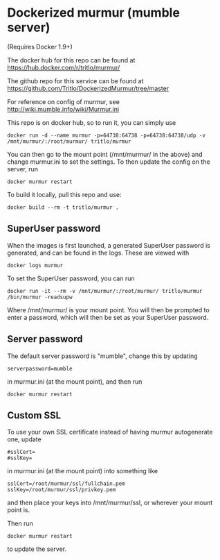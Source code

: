# Dockerized murmur (mumble server)

(Requires Docker 1.9+)

The docker hub for this repo can be found at
https://hub.docker.com/r/tritlo/murmur/

The github repo for this service can be found at 
https://github.com/Tritlo/DockerizedMurmur/tree/master

For reference on config of murmur, see http://wiki.mumble.info/wiki/Murmur.ini

This repo is on docker hub, so to run it, you can simply use

    docker run -d --name murmur -p=64738:64738 -p=64738:64738/udp -v /mnt/murmur/:/root/murmur/ tritlo/murmur

You can then go to the mount point (/mnt/murmur/ in the above) and change
murmur.ini to set the settings. To then update the config on the server,
run

    docker murmur restart

To build it locally, pull this repo and use:
    
    docker build --rm -t tritlo/murmur .

## SuperUser password

When the images is first launched, a generated SuperUser password is
generated, and can be found in the logs. These are viewed with

    docker logs murmur

To set the SuperUser password, you can run

    docker run -it --rm -v /mnt/murmur/:/root/murmur/ tritlo/murmur /bin/murmur -readsupw

Where /mnt/murmur/ is your mount point. You will then be prompted to enter a
password, which will then be set as your SuperUser password.

## Server password

The default server password is "mumble", change this by updating

    serverpassword=mumble

in murmur.ini (at the mount point), and then run

    docker murmur restart

## Custom SSL

To use your own SSL certificate instead of having murmur autogenerate one,
update

    #sslCert=
    #sslKey=

in murmur.ini (at the mount point) into something like

    sslCert=/root/murmur/ssl/fullchain.pem
    sslKey=/root/murmur/ssl/privkey.pem

and then place your keys into /mnt/murmur/ssl,
or wherever your mount point is.

Then run 

    docker murmur restart

to update the server.

